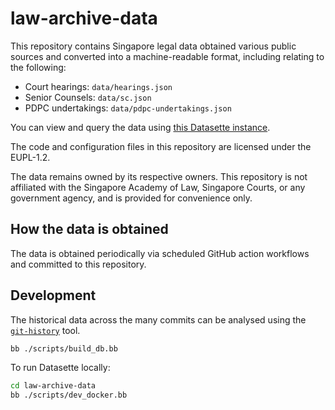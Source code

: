 # law-archive-data

This repository contains Singapore legal data obtained various public sources and converted into a machine-readable format, including relating to the following:

- Court hearings: `data/hearings.json`
- Senior Counsels: `data/sc.json`
- PDPC undertakings: `data/pdpc-undertakings.json`

You can view and query the data using [this Datasette instance](https://law-archive-data.fly.dev/data).

The code and configuration files in this repository are licensed under the EUPL-1.2.

The data remains owned by its respective owners. This repository is not affiliated with the Singapore Academy of Law, Singapore Courts, or any government agency, and is provided for convenience only.

## How the data is obtained

The data is obtained periodically via scheduled GitHub action workflows and committed to this repository.

## Development

The historical data across the many commits can be analysed using the [`git-history`](https://github.com/simonw/git-history) tool.

```bash
bb ./scripts/build_db.bb
```

To run Datasette locally:

```bash
cd law-archive-data
bb ./scripts/dev_docker.bb
```
